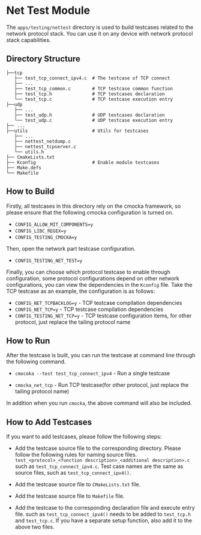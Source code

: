 # Net Test Module

The `apps/testing/nettest` directory is used to build testcases related
to the network protocol stack. You can use it on any device with network
protocol stack capabilities.

## Directory Structure

```
├──tcp
   ├── test_tcp_connect_ipv4.c  # The testcase of TCP connect
   ├── ...
   ├── test_tcp_common.c        # TCP testcase common function
   ├── test_tcp.h               # TCP testcases declaration
   └── test_tcp.c               # TCP testcase execution entry
├──udp
   ├── ...
   ├── test_udp.h               # UDP testcases declaration
   └── test_udp.c               # UDP testcase execution entry
├── ...
├──utils                        # Utils for testcases
   ├── ...
   ├── nettest_netdump.c
   ├── nettest_tcpserver.c
   └── utils.h
├── CmakeLists.txt
├── Kconfig                     # Enable module testcases
├── Make.defs
└── Makefile
```

## How to Build

Firstly, all testcases in this directory rely on the cmocka framework,
so please ensure that the following cmocka configuration is turned on.

- `CONFIG_ALLOW_MIT_COMPONENTS=y`
- `CONFIG_LIBC_REGEX=y`
- `CONFIG_TESTING_CMOCKA=y`

Then, open the network part testcase configuration.

- `CONFIG_TESTING_NET_TEST=y`

Finally, you can choose which protocol testcase to enable through
configuration, some protocol configurations depend on other network
configurations, you can view the dependencies in the `Kconfig` file. Take
the TCP testcase as an example, the configuration is as follows:

- `CONFIG_NET_TCPBACKLOG=y`  - TCP testcase compilation dependencies
- `CONFIG_NET_TCP=y`         - TCP testcase compilation dependencies
- `CONFIG_TESTING_NET_TCP=y` - TCP testcase configuration items, for other
                               protocol, just replace the tailing protocol
                               name

## How to Run

After the testcase is built, you can run the testcase at command line through
the following command.

- `cmocoka --test test_tcp_connect_ipv4` - Run a single testcase

- `cmocka_net_tcp` - Run TCP testcase(for other protocol, just replace
                                      the tailing protocol name)

In addition when you run `cmocka`, the above command will also be included.

## How to Add Testcases

If you want to add testcases, please follow the following steps:

- Add the testcase source file to the corresponding directory. Please follow the
following rules for naming source files.
`test_<protocol>_<function description>_<additional description>.c`
such as `test_tcp_connect_ipv4.c`.
Test case names are the same as source files, such as `test_tcp_connect_ipv4()`.

- Add the testcase source file to `CMakeLists.txt` file.

- Add the testcase source file to `Makefile` file.

- Add the testcase to the corresponding declaration file and execute entry file. such as
`test_tcp_connect_ipv4()` needs to be added to `test_tcp.h` and `test_tcp.c`. If you
have a separate setup function, also add it to the above two files.
